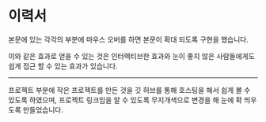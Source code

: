 # 이력서 

본문에 있는 각각의 부분에 마우스 오버를 하면 본문이 확대 되도록 구현을 했습니다.

이와 같은 효과로 얻을 수 있는 것은 인터렉티브한 효과와 눈이 좋지 않은 사람들에게도 쉽게 접근 할 수 있는 효과가 있습니다.

---

프로젝트 부분에 작은 프로젝트를 만든 것을 깃 허브를 통해 호스팅을 해서 쉽게 볼 수 있도록 하였으며, 프로젝트 링크임을 알 수 있도록 무지개색으로 변경을 해 눈에 확 띄우도록 만들었습니다.